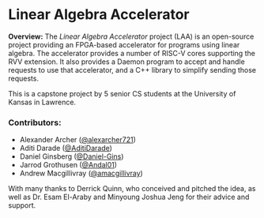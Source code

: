 Linear Algebra Accelerator
==========================

**Overview:** The *Linear Algebra Accelerator* project (LAA) is an open-source project providing an FPGA-based accelerator for programs using linear algebra. The accelerator provides a number of RISC-V cores supporting the RVV extension. It also provides a Daemon program to accept and handle requests to use that accelerator, and a C++ library to simplify sending those requests.

This is a capstone project by 5 senior CS students at the University of Kansas in Lawrence.

### Contributors:

 - Alexander Archer ([@alexarcher721](https://github.com/alexarcher721))
 - Aditi Darade ([@AditiDarade](https://github.com/AditiDarade))
 - Daniel Ginsberg ([@Daniel-Gins](https://github.com/Daniel-Gins))
 - Jarrod Grothusen ([@Andal01](https://github.com/Andal01))
 - Andrew Macgillivray ([@amacgillivray](https://github.com/amacgillivray))

With many thanks to Derrick Quinn, who conceived and pitched the idea, as well as Dr. Esam El-Araby and Minyoung Joshua Jeng for their advice and support.
